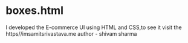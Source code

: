 # boxes.html
I developed the E-commerce UI using HTML and CSS,to see it visit the https//imsamitsrivastava.me 
author - shivam sharma
